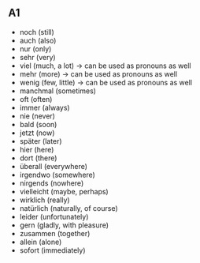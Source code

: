 ## A1
* noch (still)
* auch (also)
* nur (only)
* sehr (very)
* viel (much, a lot) -> can be used as pronouns as well
* mehr (more) -> can be used as pronouns as well
* wenig (few, little) -> can be used as pronouns as well
* manchmal (sometimes)
* oft (often)
* immer (always)
* nie (never)
* bald (soon)
* jetzt (now)
* später (later)
* hier (here)
* dort (there)
* überall (everywhere)
* irgendwo (somewhere)
* nirgends (nowhere)
* vielleicht (maybe, perhaps)
* wirklich (really)
* natürlich (naturally, of course)
* leider (unfortunately)
* gern (gladly, with pleasure)
* zusammen (together)
* allein (alone)
* sofort (immediately)